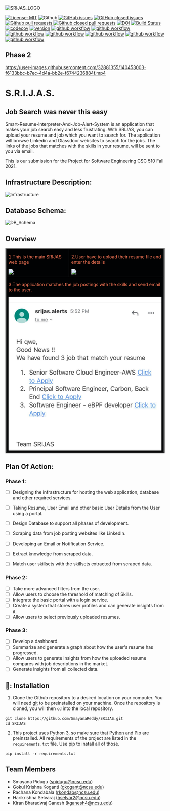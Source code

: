 ![SRIJAS_LOGO](https://user-images.githubusercontent.com/40118578/135184051-73acf9be-07c1-4c98-9730-68fa161f6a1b.png)



[![License: MIT](https://img.shields.io/badge/License-MIT-yellow.svg)](https://opensource.org/licenses/MIT)
![Github](https://img.shields.io/badge/language-python-red.svg)
[![GitHub issues](https://img.shields.io/github/issues/sak007/SRIJAS)](https://github.com/sak007/SRIJAS/issues?q=is%3Aopen+is%3Aissue)
[![GitHub closed issues](https://img.shields.io/github/issues-closed/sak007/SRIJAS)](https://github.com/sak007/SRIJAS/issues?q=is%3Aissue+is%3Aclosed)
[![Github pull requests](https://img.shields.io/github/issues-pr/sak007/SRIJAS)](https://github.com/sak007/SRIJAS/pulls)
[![Github closed pull requests](https://img.shields.io/github/issues-pr-closed/sak007/SRIJAS)](https://github.com/sak007/SRIJAS/pulls?q=is%3Apr+is%3Aclosed)
[![DOI](https://zenodo.org/badge/DOI/10.5281/zenodo.5646667.svg)](https://doi.org/10.5281/zenodo.5646667)
[![Build Status](https://app.travis-ci.com/sak007/SRIJAS.svg?branch=main)](https://app.travis-ci.com/github/sak007/SRIJAS)
[![codecov](https://codecov.io/gh/sak007/SRIJAS/branch/main/graph/badge.svg?token=Z9MGKKAXN6)](https://codecov.io/gh/sak007/SRIJAS)
[![version](https://img.shields.io/badge/version-2.0-blue)](https://github.com/sak007/SRIJAS/releases/tag/v2.0)
[![github workflow](https://github.com/sak007/SRIJAS/actions/workflows/unit_test.yml/badge.svg)](https://github.com/sak007/SRIJAS/actions/workflows/unit_test.yml)
[![github workflow](https://github.com/sak007/SRIJAS/actions/workflows/style_checker.yml/badge.svg)](https://github.com/sak007/SRIJAS/actions/workflows/style_checker.yml)
[![github workflow](https://github.com/sak007/SRIJAS/actions/workflows/main.yml/badge.svg)](https://github.com/sak007/SRIJAS/actions/workflows/main.yml)
[![github workflow](https://github.com/sak007/SRIJAS/actions/workflows/code_formatter.yml/badge.svg)](https://github.com/sak007/SRIJAS/actions/workflows/code_formatter.yml)
[![github workflow](https://github.com/sak007/SRIJAS/actions/workflows/code_cov.yml/badge.svg)](https://github.com/sak007/SRIJAS/actions/workflows/code_cov.yml)
[![github workflow](https://github.com/sak007/SRIJAS/actions/workflows/close_as_a_feature.yml/badge.svg)](https://github.com/sak007/SRIJAS/actions/workflows/close_as_a_feature.yml)
[![github workflow](https://github.com/sak007/SRIJAS/actions/workflows/Respost.yml/badge.svg)](https://github.com/sak007/SRIJAS/actions/workflows/Respost.yml)




## Phase 2

https://user-images.githubusercontent.com/32881355/140453003-f6133bbc-b7ec-4d4a-bb2e-f6744236884f.mp4





# S.R.I.J.A.S.
## Job Search was never this easy
Smart-Resume-Interpreter-And-Job-Alert-System is an application that makes your job search easy and less frustrating.
With SRIJAS, you can upload your resume and job which you want to search for. The application will browse Linkedin and Glassdoor websites to search for the jobs.
The links of the jobs that matches with the skills in your resume, will be sent to you via email.

This is our submission for the Project for Software Engineering CSC 510 Fall 2021.

## Infrastructure Description:
![Infrastructure](https://github.com/SmayanaReddy/SRIJAS/blob/main/images/Infrastructure.jpg)

## Database Schema:
![DB_Schema](https://github.com/SmayanaReddy/SRIJAS/blob/main/images/database.jpeg)

## Overview
<table border="2" bordercolorlight="#b9dcff" bordercolordark="#006fdd">

  <tr style="background: #010203 ">
    <td valign="left"> 
      <p style="color: #FF7A59"> 1.This is the main SRIJAS web page 
      </p>
      <a href="./images/home_page.png"> 
        <img src="./images/home_page.png" >      
      </a>
    </td>
    <td valign="center"> 
      <p style="color: #FF7A59"> 2.User have to upload their resume file and enter the details
      </p>
      <a href="./images/resume_upload.png">
        <img src="./images/resume_upload.png"> 
      </a>
    </td>
  </tr>
  <tr style="background: #010203;"> 
    <td colspan = "2">
      <p style="color: #FF7A59"> 3.The application matches the job postings with the skills and send email to the user.
      </p>  
      <a href="./images/Email2.jpeg">
        <img src="./images/Email2.jpeg">    
      </a>
     </td>
    </td>
  </tr>
  </table>

## Plan Of Action:

### Phase 1:
- [ ] Designing the infrastructure for hosting the web application, database and other required services.
- [ ] Taking Resume, User Email and other basic User Details from the User using a portal.
- [ ] Design Database to support all phases of development.
- [ ] Scraping data from job posting websites like LinkedIn.
- [ ] Developing an Email or Notification Service.
- [ ] Extract knowledge from scraped data.
- [ ] Match user skillsets with the skillsets extracted from scraped data.


### Phase 2:
- [ ] Take more advanced filters from the user.
- [ ] Allow users to choose the threshold of matching of Skills.
- [ ] Integrate the basic portal with a login service.
- [ ] Create a system that stores user profiles and can generate insights from it.
- [ ] Allow users to select previously uploaded resumes.

### Phase 3:
- [ ] Develop a dashboard.
- [ ] Summarize and generate a graph about how the user's resume has progressed.
- [ ] Allow users to generate insights from how the uploaded resume compares with job descriptions in the market.
- [ ] Generate insights from all collected data.

🔱: Installation
---
1. Clone the Github repository to a desired location on your computer. You will need [git](https://git-scm.com/) to be preinstalled on your machine. Once the repository is cloned, you will then ```cd``` into the local repository.
```
git clone https://github.com/SmayanaReddy/SRIJAS.git
cd SRIJAS
```
2. This project uses Python 3, so make sure that [Python](https://www.python.org/downloads/) and [Pip](https://pip.pypa.io/en/stable/installation/) are preinstalled. All requirements of the project are listed in the ```requirements.txt``` file. Use pip to install all of those.
```
pip install -r requirements.txt
```


## Team Members
  * Smayana Pidugu (spidugu@ncsu.edu)
  * Gokul Krishna Koganti (gkogant@ncsu.edu)
  * Rachana Kondabala (rkondab@ncsu.edu)
  * Harikrishna Selvaraj (hselvar2@ncsu.edu)
  * Kiran Bharadwaj Ganesh (kganesh4@ncsu.edu) 

